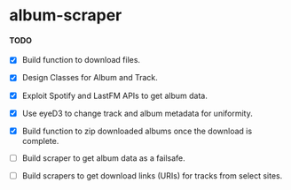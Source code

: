 # album-scraper #

#### TODO ####

- [x] Build function to download files.

- [x] Design Classes for Album and Track.

- [x] Exploit Spotify and LastFM APIs to  get album data.

- [x] Use eyeD3 to change track and album metadata for uniformity.

- [x] Build function to zip downloaded albums once the download is complete.

- [ ] Build scraper to get album data as a failsafe.

- [ ] Build scrapers to get download links (URIs) for tracks from select sites.
